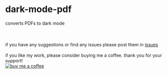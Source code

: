 # dark-mode-pdf
converts PDFs to dark mode
\
\
\
\
if you have any suggestions or find any issues please post them in <a href="https://github.com/j9108c/dark-mode-pdf/issues">issues</a>
\
\
if you like my work, please consider buying me a coffee. thank you for your support!\
<a href="https://www.buymeacoffee.com/j9108c" target="_blank"><img src="https://www.buymeacoffee.com/assets/img/custom_images/white_img.png" alt="buy me a coffee" style="height: auto !important; width: auto !important;"></a>
